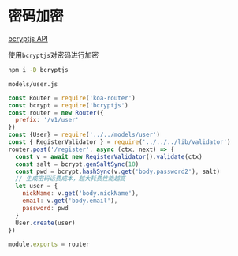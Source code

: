 # 密码加密

[bcryptjs API](https://www.npmjs.com/package/bcryptjs)

使用`bcryptjs`对密码进行加密

```bash
npm i -D bcryptjs
```

`models/user.js`

```js
const Router = require('koa-router')
const bcrypt = require('bcryptjs')
const router = new Router({
  prefix: '/v1/user'
})
const {User} = require('../../models/user')
const { RegisterValidator } = require('../../../lib/validator')
router.post('/register', async (ctx, next) => {
  const v = await new RegisterValidator().validate(ctx)
  const salt = bcrypt.genSaltSync(10)
  const pwd = bcrypt.hashSync(v.get('body.password2'), salt)
  // 生成密码话费成本，越大耗费性能越高
  let user = {
    nickName: v.get('body.nickName'),
    email: v.get('body.email'),
    password: pwd
  }
  User.create(user)
})

module.exports = router
```
